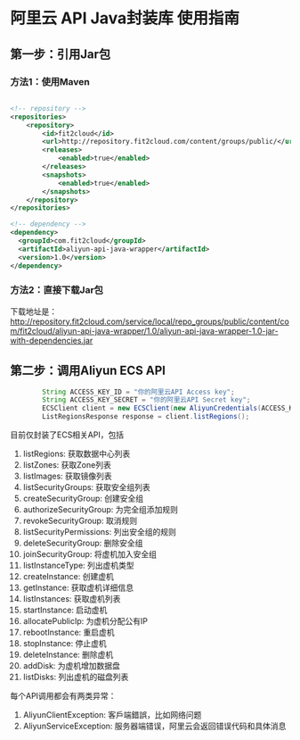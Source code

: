 # 阿里云 API Java封装库 使用指南

## 第一步：引用Jar包

### 方法1：使用Maven

```xml

<!-- repository -->
<repositories>
	<repository>
		<id>fit2cloud</id>
		<url>http://repository.fit2cloud.com/content/groups/public/</url>
		<releases>
			<enabled>true</enabled>
		</releases>
		<snapshots>
			<enabled>true</enabled>
		</snapshots>
	</repository>  
</repositories>

<!-- dependency -->
<dependency>
  <groupId>com.fit2cloud</groupId>
  <artifactId>aliyun-api-java-wrapper</artifactId>
  <version>1.0</version>
</dependency>
```

### 方法2：直接下载Jar包

下载地址是：
http://repository.fit2cloud.com/service/local/repo_groups/public/content/com/fit2cloud/aliyun-api-java-wrapper/1.0/aliyun-api-java-wrapper-1.0-jar-with-dependencies.jar

## 第二步：调用Aliyun ECS API

```java
 		String ACCESS_KEY_ID = "你的阿里云API Access key";
    	String ACCESS_KEY_SECRET = "你的阿里云API Secret key";
        ECSClient client = new ECSClient(new AliyunCredentials(ACCESS_KEY_ID, ACCESS_KEY_SECRET));
        ListRegionsResponse response = client.listRegions();		
```
目前仅封装了ECS相关API，包括

1. listRegions: 获取数据中心列表
2. listZones: 获取Zone列表
3. listImages: 获取镜像列表
4. listSecurityGroups: 获取安全组列表
5. createSecurityGroup: 创建安全组
6. authorizeSecurityGroup: 为完全组添加规则
7. revokeSecurityGroup: 取消规则
8. listSecurityPermissions: 列出安全组的规则
9. deleteSecurityGroup: 删除安全组
10. joinSecurityGroup: 将虚机加入安全组
11. listInstanceType: 列出虚机类型
12. createInstance: 创建虚机
13. getInstance: 获取虚机详细信息
14. listInstances: 获取虚机列表
15. startInstance: 启动虚机
16. allocatePublicIp: 为虚机分配公有IP
17. rebootInstance: 重启虚机
18. stopInstance: 停止虚机
19. deleteInstance: 删除虚机
20. addDisk: 为虚机增加数据盘
21. listDisks: 列出虚机的磁盘列表

每个API调用都会有两类异常：

1. AliyunClientException: 客戶端錯誤，比如网络问题
2. AliyunServiceException: 服务器端错误，阿里云会返回错误代码和具体消息
